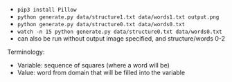 - `pip3 install Pillow`
- `python generate.py data/structure1.txt data/words1.txt output.png`
- `python generate.py data/structure0.txt data/words0.txt`
- `watch -n 15 python generate.py data/structure0.txt data/words0.txt`
- can also be run without output image specified, and structure/words 0-2

Terminology:

- Variable: sequence of squares (where a word will be)
- Value: word from domain that will be filled into the variable
